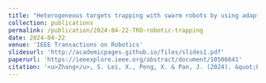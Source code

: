 ```yaml
---
title: "Heterogeneous targets trapping with swarm robots by using adaptive density-based interaction"
collection: publications
permalink: /publication/2024-04-22-TRO-robotic-trapping
date: 2024-04-22
venue: 'IEEE Transactions on Robotics'
slidesurl: 'http://academicpages.github.io/files/slides1.pdf'
paperurl: 'https://ieeexplore.ieee.org/abstract/document/10506641'
citation: '<u>Zhang</u>, S. Lei, X., Peng, X. & Pan, J. (2024). &quot;Heterogeneous targets trapping with swarm robots by using adaptive density-based interaction. &quot; <i>IEEE Transactions on Robotics.</i> 40, pp. 2729-2748.' 
---
```


